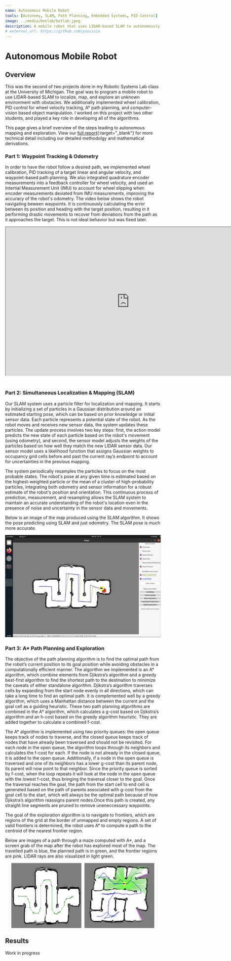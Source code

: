 ```yaml
---
name: Autonomous Mobile Robot
tools: [Autonomy, SLAM, Path Planning, Embedded Systems, PID Control]
image: ../media/botlab/botlab.jpeg
description: A mobile robot that uses LIDAR-based SLAM to autonomously map and naviage within a maze.
# external_url: https://github.com/yousinix
---
```


# Autonomous Mobile Robot

## Overview
This was the second of two projects done in my Robotic Systems Lab class at the University of Michigan. The goal was to program a mobile robot to use LIDAR-based SLAM to localize, map, and explore an unknown environment with obstacles. We additionally implemented wheel calibration, PID control for wheel velocity tracking, A* path planning, and computer-vision based object manipulation. I worked on this project with two other students, and played a key role in developing all of the  algorithms.

This page gives a brief overview of the steps leading to autonomous mapping and exploration. 
View our [full report](../media/botlab/botlab.pdf){:target="_blank"} for more technical detail including our detailed methodolgy and mathematical derivations.

### Part 1: Waypoint Tracking & Odometry
In order to have the robot follow a desired path, we implemented wheel calibration, PID tracking of a target linear and angular velocity, and waypoint-based path planning. We also integrated quadrature encoder measurements into a feedback controller for wheel velocity, and used an Intertial Measurement Unit (IMU) to account for wheel slipping when encoder measurements deviated from IMU measurements, improving the accuracy of the robot's odometry. The video below shows the robot navigating beween waypoints. It is continuously calculating the error between its position and heading with the target position, resulting in it performing drastic movements to recover from deviations from the path as it approaches the target. This is not ideal behavior but was fixed later.

<div style="text-align: center;">
    <iframe src="https://drive.google.com/file/d/1CyLvLcyHBEknQ4Ph2Qmnb5wUbwWsnngV/preview" 
            width="800" height="480" 
            allow="autoplay" allowfullscreen></iframe>
</div>
<br>

### Part 2: Simultaneous Localization & Mapping (SLAM)
Our SLAM system uses a particle filter for localization and mapping. It starts by initializing a set of particles in a Gaussian distribution around an estimated starting pose, which can be based on prior knowledge or initial sensor data. Each particle represents a potential state of the robot. As the robot moves and receives new sensor data, the system updates these particles. The update process involves two key steps: first, the action model predicts the new state of each particle based on the robot's movement (using odometry), and second, the sensor model adjusts the weights of the particles based on how well they match the new LIDAR sensor data. Our sensor model uses a likelihood function that assigns Gaussian weights to occupancy grid cells before and past the current ray’s endpoint to account for uncertainties in the previous mapping.

The system periodically resamples the particles to focus on the most probable states. The robot's pose at any given time is estimated based on the highest-weighted particle or the mean of a cluster of high-probability particles, integrating both odometry and sensor information for a robust estimate of the robot's position and orientation. This continuous process of prediction, measurement, and resampling allows the SLAM system to maintain an accurate understanding of the robot's location even in the presence of noise and uncertainty in the sensor data and movements.

Below is an image of the map produced using the SLAM algorithm. It shows the pose predicting using SLAM and just odometry. The SLAM pose is much more accurate. 

![preview](../media/botlab/slam_map.jpg)
<br>

### Part 3: A* Path Planning and Exploration
The objective of the path planning algorithm is to find the optimal path from the robot’s current position to its goal position while avoiding obstacles in a computationally efficient manner. The algorithm we implemented is an A* algorithm, which combine elements from Djikstra’s algorithm and a greedy best-first algorithm to find the shortest path to the destination to minimize the caveats of either standalone algorithm. Djikstra’s algorithm traverses cells by expanding from the
start node evenly in all directions, which can take a long time to find an optimal path. It is complemented well by a greedy algorithm, which uses a Manhattan distance between the current and the goal cell as a guiding heuristic. These two path planning algorithms are combined in the A* algorithm, which calculates a g-cost based on Djikstra’s algorithm and an h-cost based on the greedy algorithm heuristic. They are added together to calculate a combined f-cost. 

<!-- More specifically, the g-cost is the length of the path in cells from the start cell to the current one. This is computed by defining each cell with a parent and adding one to the parent’s g-cost count each time a new cell is explored. Additionally, this parent can be reassigned to maintain the shortest path to the start. Finally, the distance to the nearest obstacle is added to the g-cost to prioritize exploring cells further from obstacles. The g and h-costs are summed to compute an f-cost.  -->

The A* algorithm is implemented using two priority queues: the open queue keeps track of nodes to traverse, and the closed queue keeps track of nodes that have already been traversed and should not be revisited. For each node in the open queue, the algorithm loops through its neighbors and calculates the f-cost for each. If the node is not already in the closed queue, it is added to the open queue. Additionally, if a node in the open queue is traversed and one of its neighbors has a lower g-cost than its parent node, its parent will now point to that neighbor. Since the priority queue is sorted by f-cost, when the loop repeats it will look at the node in the open queue with the lowest f-cost, thus bringing the traversal closer to the goal. Once the traversal reaches the goal, the path from the start cell to end cell is generated based on the path of parents associated with g-cost from the goal cell to the start, which will always be the optimal path because of how Djikstra’s algorithm reassigns parent nodes.Once this path is created, any straight line segments are pruned to remove uneneccessary waypoints. 

The goal of the exploration algorithm is to navigate to frontiers, which are regions of the grid at the border of unmapped and empty regions. A set of valid frontiers is determined, the robot uses A* to compute a path to the centroid of the nearest frontier region.

Below are images of a path through a maze computed with A*, and a screen grab of the map after the robot has explored most of the map. The travelled path is blue, the planned path is in green, and the frontier regions are pink. LIDAR rays are also visualized in light green.

<div style="display: flex; justify-content: center; gap: 10px;">
    <img src="../media/botlab/astar.jpg" alt="Astar" style="width: 45%; height: auto;">
    <img src="../media/botlab/exploration.jpg" alt="Exploration" style="width: 45%; height: auto;">
</div>


## Results
Work in progress